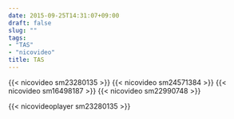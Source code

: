 ```yaml
---
date: 2015-09-25T14:31:07+09:00
draft: false
slug: ""
tags:
- "TAS"
- "nicovideo"
title: TAS
---
```


{{< nicovideo sm23280135 >}}
{{< nicovideo sm24571384 >}}
{{< nicovideo sm16498187 >}}
{{< nicovideo sm22990748 >}}

{{< nicovideoplayer sm23280135 >}}

